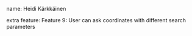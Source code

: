 name: Heidi Kärkkäinen

extra feature: Feature 9: User can ask coordinates with different search parameters

